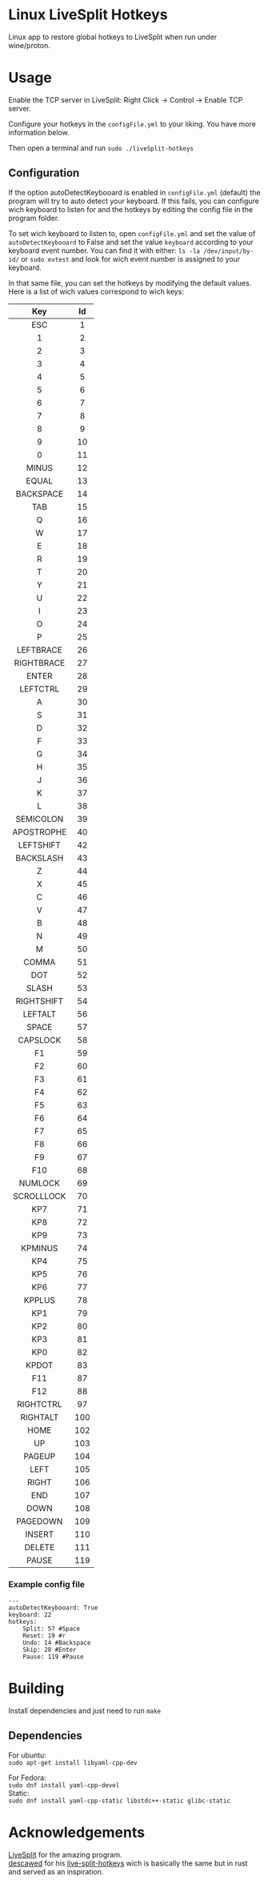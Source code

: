 # Linux LiveSplit Hotkeys
Linux app to restore global hotkeys to LiveSplit when run under wine/proton.

# Usage
Enable the TCP server in LiveSplit: Right Click -> Control -> Enable TCP server.

Configure your hotkeys in the `configFile.yml` to your liking. You have more information below.

Then open a terminal and run `sudo ./liveSplit-hotkeys`

## Configuration
If the option autoDetectKeybooard is enabled in `configFile.yml` (default) the program will try to auto detect your keyboard. If this fails, you can configure wich keyboard to listen for and the hotkeys by editing the config file in the program folder.

To set wich keyboard to listen to, open `configFile.yml` and set the value of `autoDetectKeybooard` to False and set the value `keyboard` according to your keyboard event number. You can find it with either: `ls -la /dev/input/by-id/` or `sudo evtest` and look for wich event number is assigned to your keyboard.

In that same file, you can set the hotkeys by modifying the default values. Here is a list of wich values correspond to wich keys:

| Key | Id |
| :---: | :---: |
| ESC | 1 |
| 1 | 2 |
| 2 | 3 |
| 3 | 4 |
| 4 | 5 |
| 5 | 6 |
| 6 | 7 |
| 7 | 8 |
| 8 | 9 |
| 9 | 10 |
| 0 | 11 |
| MINUS | 12 |
| EQUAL | 13 |
| BACKSPACE | 14 |
| TAB | 15 |
| Q | 16 |
| W | 17 |
| E | 18 |
| R | 19 |
| T | 20 |
| Y | 21 |
| U | 22 |
| I | 23 |
| O | 24 |
| P | 25 |
| LEFTBRACE | 26 |
| RIGHTBRACE | 27 |
| ENTER | 28 |
| LEFTCTRL | 29 |
| A | 30 |
| S | 31 |
| D | 32 |
| F | 33 |
| G | 34 |
| H | 35 |
| J | 36 |
| K | 37 |
| L | 38 |
| SEMICOLON | 39 |
| APOSTROPHE | 40 |
| LEFTSHIFT | 42 |
| BACKSLASH | 43 |
| Z | 44 |
| X | 45 |
| C | 46 |
| V | 47 |
| B | 48 |
| N | 49 |
| M | 50 |
| COMMA | 51 |
| DOT | 52 |
| SLASH | 53 |
| RIGHTSHIFT | 54 |
| LEFTALT | 56 |
| SPACE | 57 |
| CAPSLOCK | 58 |
| F1 | 59 |
| F2 | 60 |
| F3 | 61 |
| F4 | 62 |
| F5 | 63 |
| F6 | 64 |
| F7 | 65 |
| F8 | 66 |
| F9 | 67 |
| F10 | 68
| NUMLOCK | 69 |
| SCROLLLOCK | 70 |
| KP7 | 71 |
| KP8 | 72 |
| KP9 | 73 |
| KPMINUS | 74 |
| KP4 | 75 |
| KP5 | 76 |
| KP6 | 77 |
| KPPLUS | 78 |
| KP1 | 79 |
| KP2 | 80 |
| KP3 | 81 |
| KP0 | 82 |
| KPDOT | 83 |
| F11 | 87 |
| F12 | 88 |
| RIGHTCTRL | 97 |
| RIGHTALT | 100 |
| HOME | 102 |
| UP | 103 |
| PAGEUP | 104 |
| LEFT | 105 |
| RIGHT | 106 |
| END | 107 |
| DOWN | 108 |
| PAGEDOWN | 109 |
| INSERT | 110 |
| DELETE | 111 |
| PAUSE | 119 |

### Example config file
```
---
autoDetectKeybooard: True
keyboard: 22
hotkeys:
    Split: 57 #Space
    Reset: 19 #r
    Undo: 14 #Backspace
    Skip: 28 #Enter
    Pause: 119 #Pause
```
# Building
Install dependencies and just need to run `make`  

## Dependencies
For ubuntu:  
`sudo apt-get install libyaml-cpp-dev`

For Fedora:  
`sudo dnf install yaml-cpp-devel`  
Static:  
`sudo dnf install yaml-cpp-static libstdc++-static glibc-static`  

# Acknowledgements
[LiveSplit](https://livesplit.org/) for the amazing program.  
[descawed](https://github.com/descawed) for his [live-split-hotkeys](https://github.com/descawed/live-split-hotkeys) wich is basically the same but in rust and served as an inspiration.